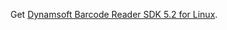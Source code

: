 Get [Dynamsoft Barcode Reader SDK 5.2 for Linux](https://www.dynamsoft.com/Downloads/Dynamic-Barcode-Reader-for-Linux-Download.aspx).